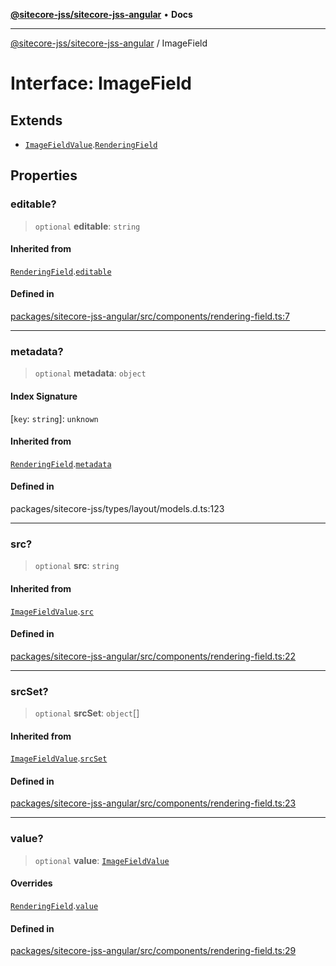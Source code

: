 [**@sitecore-jss/sitecore-jss-angular**](../README.md) • **Docs**

***

[@sitecore-jss/sitecore-jss-angular](../README.md) / ImageField

# Interface: ImageField

## Extends

- [`ImageFieldValue`](ImageFieldValue.md).[`RenderingField`](RenderingField.md)

## Properties

### editable?

> `optional` **editable**: `string`

#### Inherited from

[`RenderingField`](RenderingField.md).[`editable`](RenderingField.md#editable)

#### Defined in

[packages/sitecore-jss-angular/src/components/rendering-field.ts:7](https://github.com/Sitecore/jss/blob/795da9a2f7e0b0616ce17b431c18f0bb0e6cda23/packages/sitecore-jss-angular/src/components/rendering-field.ts#L7)

***

### metadata?

> `optional` **metadata**: `object`

#### Index Signature

 \[`key`: `string`\]: `unknown`

#### Inherited from

[`RenderingField`](RenderingField.md).[`metadata`](RenderingField.md#metadata)

#### Defined in

packages/sitecore-jss/types/layout/models.d.ts:123

***

### src?

> `optional` **src**: `string`

#### Inherited from

[`ImageFieldValue`](ImageFieldValue.md).[`src`](ImageFieldValue.md#src)

#### Defined in

[packages/sitecore-jss-angular/src/components/rendering-field.ts:22](https://github.com/Sitecore/jss/blob/795da9a2f7e0b0616ce17b431c18f0bb0e6cda23/packages/sitecore-jss-angular/src/components/rendering-field.ts#L22)

***

### srcSet?

> `optional` **srcSet**: `object`[]

#### Inherited from

[`ImageFieldValue`](ImageFieldValue.md).[`srcSet`](ImageFieldValue.md#srcset)

#### Defined in

[packages/sitecore-jss-angular/src/components/rendering-field.ts:23](https://github.com/Sitecore/jss/blob/795da9a2f7e0b0616ce17b431c18f0bb0e6cda23/packages/sitecore-jss-angular/src/components/rendering-field.ts#L23)

***

### value?

> `optional` **value**: [`ImageFieldValue`](ImageFieldValue.md)

#### Overrides

[`RenderingField`](RenderingField.md).[`value`](RenderingField.md#value)

#### Defined in

[packages/sitecore-jss-angular/src/components/rendering-field.ts:29](https://github.com/Sitecore/jss/blob/795da9a2f7e0b0616ce17b431c18f0bb0e6cda23/packages/sitecore-jss-angular/src/components/rendering-field.ts#L29)
